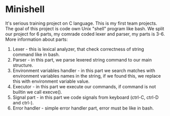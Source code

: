 # Minishell
It's serious training project on C language. This is my first team projects. The goal of this project is code own Unix "shell" program like bash. We split our project for 6 parts, my comrade coded lexer and parser, my parts is 3-6. More information about parts: 
1) Lexer - this is lexical analyzer, that check correctness of string command like in bash.
2) Parser - in this part, we parse lexered string command to our main structure.
3) Environment variables handler - in this part we search matches with environment variables names in the string, if we found this, we replace this with environment variable value.
4) Executor - in this part we execute our commands, if command is not builtin we call execve().
5) Signal part - in this part we code signals from keyboard (ctrl-C, ctrl-D and ctrl-\).
6) Error handler - simple error handler part, error must be like in bash.

